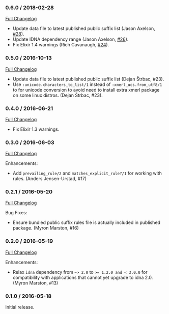 ### 0.6.0 / 2018-02-28
[Full Changelog](https://github.com/seomoz/publicsuffix-elixir/compare/v0.5.0...v0.4.0)

* Update data file to latest published public suffix list (Jason Axelson, [#28][r28]).
* Update IDNA dependency range (Jason Axelson, [#26][r26]).
* Fix Elixir 1.4 warnings (Rich Cavanaugh, [#24][r24]).

[r28]: https://github.com/seomoz/publicsuffix-elixir/pull/28
[r26]: https://github.com/seomoz/publicsuffix-elixir/pull/26
[r24]: https://github.com/seomoz/publicsuffix-elixir/pull/24


### 0.5.0 / 2016-10-13
[Full Changelog](https://github.com/seomoz/publicsuffix-elixir/compare/v0.4.0...v0.5.0)

* Update data file to latest published public suffix list (Dejan Štrbac, #23).
* Use `:unicode.characters_to_list/1` instead of `:xmerl_ucs.from_utf8/1`
  to for unicode conversion to avoid need to install extra xmerl package
  on some linux distros. (Dejan Štrbac, #23).

### 0.4.0 / 2016-06-21
[Full Changelog](https://github.com/seomoz/publicsuffix-elixir/compare/v0.3.0...v0.4.0)

* Fix Elixir 1.3 warnings.

### 0.3.0 / 2016-06-03
[Full Changelog](https://github.com/seomoz/publicsuffix-elixir/compare/v0.2.1...v0.3.0)

Enhancements:

* Add `prevailing_rule/2` and `matches_explicit_rule?/1` for working
  with rules. (Anders Jensen-Urstad, #17)

### 0.2.1 / 2016-05-20
[Full Changelog](https://github.com/seomoz/publicsuffix-elixir/compare/v0.2.0...v0.2.1)

Bug Fixes:

* Ensure bundled public suffix rules file is actually included in
  published package. (Myron Marston, #16)

### 0.2.0 / 2016-05-19
[Full Changelog](https://github.com/seomoz/publicsuffix-elixir/compare/v0.1.0...v0.2.0)

Enhancements:

* Relax `idna` dependency from `~> 2.0` to `>= 1.2.0 and < 3.0.0` for
  compatibility with applications that cannot yet upgrade to idna 2.0.
  (Myron Marston, #13)

### 0.1.0 / 2016-05-18

Initial release.
